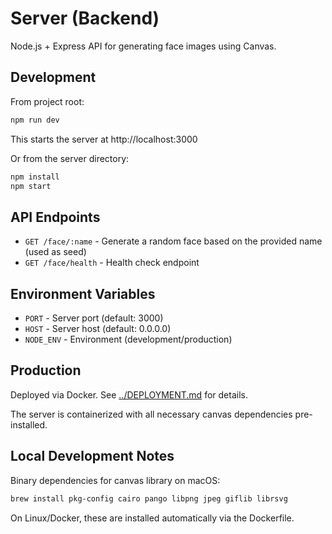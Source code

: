 # Server (Backend)

Node.js + Express API for generating face images using Canvas.

## Development

From project root:
```bash
npm run dev
```
This starts the server at http://localhost:3000

Or from the server directory:
```bash
npm install
npm start
```

## API Endpoints

- `GET /face/:name` - Generate a random face based on the provided name (used as seed)
- `GET /face/health` - Health check endpoint

## Environment Variables

- `PORT` - Server port (default: 3000)
- `HOST` - Server host (default: 0.0.0.0)
- `NODE_ENV` - Environment (development/production)

## Production

Deployed via Docker. See [../DEPLOYMENT.md](../DEPLOYMENT.md) for details.

The server is containerized with all necessary canvas dependencies pre-installed.

## Local Development Notes

Binary dependencies for canvas library on macOS:
```bash
brew install pkg-config cairo pango libpng jpeg giflib librsvg
```

On Linux/Docker, these are installed automatically via the Dockerfile.
